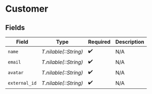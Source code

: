 # Customer


## Fields

| Field                 | Type                  | Required              | Description           |
| --------------------- | --------------------- | --------------------- | --------------------- |
| `name`                | *T.nilable(::String)* | :heavy_check_mark:    | N/A                   |
| `email`               | *T.nilable(::String)* | :heavy_check_mark:    | N/A                   |
| `avatar`              | *T.nilable(::String)* | :heavy_check_mark:    | N/A                   |
| `external_id`         | *T.nilable(::String)* | :heavy_check_mark:    | N/A                   |